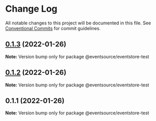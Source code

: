 # Change Log

All notable changes to this project will be documented in this file.
See [Conventional Commits](https://conventionalcommits.org) for commit guidelines.

## [0.1.3](https://github.com/thomasvargiu/eventsource-ts/compare/@eventsource/eventstore-test@0.1.2...@eventsource/eventstore-test@0.1.3) (2022-01-26)

**Note:** Version bump only for package @eventsource/eventstore-test





## [0.1.2](https://github.com/thomasvargiu/eventsource-ts/compare/@eventsource/eventstore-test@0.1.1...@eventsource/eventstore-test@0.1.2) (2022-01-26)

**Note:** Version bump only for package @eventsource/eventstore-test





## 0.1.1 (2022-01-26)

**Note:** Version bump only for package @eventsource/eventstore-test
